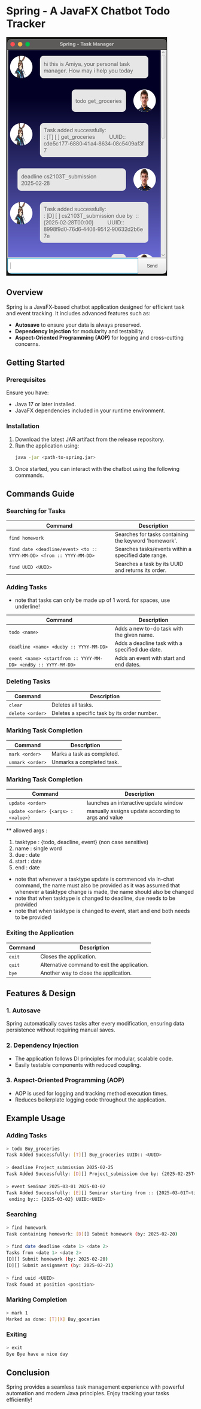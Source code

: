 # Spring - A JavaFX Chatbot Todo Tracker
<img src="Ui.png" alt="UI">

## Overview
Spring is a JavaFX-based chatbot application designed for efficient task and event tracking. It includes advanced features such as:

- **Autosave** to ensure your data is always preserved.
- **Dependency Injection** for modularity and testability.
- **Aspect-Oriented Programming (AOP)** for logging and cross-cutting concerns.

## Getting Started

### Prerequisites
Ensure you have:
- Java 17 or later installed.
- JavaFX dependencies included in your runtime environment.

### Installation
1. Download the latest JAR artifact from the release repository.
2. Run the application using:
   ```sh
   java -jar <path-to-spring.jar>
   ```
3. Once started, you can interact with the chatbot using the following commands.

## Commands Guide

### Searching for Tasks

| Command                                                              | Description                                           |
|----------------------------------------------------------------------|-------------------------------------------------------|
| `find homework`                                                      | Searches for tasks containing the keyword 'homework'. |
| `find date <deadline/event> <to :: YYYY-MM-DD> <from :: YYYY-MM-DD>` | Searches tasks/events within a specified date range.  |
| `find UUID <UUID>`                                                   | Searches a task by its UUID and returns its order.    |

### Adding Tasks
- note that tasks can only be made up of 1 word. for spaces, use underline!

| Command                                                        | Description                                     |
|----------------------------------------------------------------|-------------------------------------------------|
| `todo <name>`                                                  | Adds a new to-do task with the given name.      |
| `deadline <name> <dueby :: YYYY-MM-DD>`                        | Adds a deadline task with a specified due date. |
| `event <name> <startfrom :: YYYY-MM-DD> <endBy :: YYYY-MM-DD>` | Adds an event with start and end dates.         |

### Deleting Tasks

| Command          | Description                                  |
|------------------|----------------------------------------------|
| `clear`          | Deletes all tasks.                           |
| `delete <order>` | Deletes a specific task by its order number. |

### Marking Task Completion

| Command          | Description                |
|------------------|----------------------------|
| `mark <order>`   | Marks a task as completed. |
| `unmark <order>` | Unmarks a completed task.  |

### Marking Task Completion

| Command                             | Description                                         |
|-------------------------------------|-----------------------------------------------------|
| `update <order>`                    | launches an interactive update window               |
| `update <order> {<args> : <value>}` | manually assigns update according to args and value | 

** allowed args : 
1. tasktype : {todo, deadline, event} (non case sensitive)
2. name : single word
3. due : date
4. start : date
5. end : date

- note that whenever a tasktype update is commenced via in-chat command, the name must also be provided
  as it was assumed that whenever a tasktype change is made, the name should also be changed
- note that when tasktype is changed to deadline, due needs to be provided
- note that when tasktype is changed to event, start and end both needs to be provided



### Exiting the Application

| Command | Description                                  |
|---------|----------------------------------------------|
| `exit`  | Closes the application.                      |
| `quit`  | Alternative command to exit the application. |
| `bye`   | Another way to close the application.        |

## Features & Design
### 1. **Autosave**
Spring automatically saves tasks after every modification, ensuring data persistence without requiring manual saves.

### 2. **Dependency Injection**
- The application follows DI principles for modular, scalable code.
- Easily testable components with reduced coupling.

### 3. **Aspect-Oriented Programming (AOP)**
- AOP is used for logging and tracking method execution times.
- Reduces boilerplate logging code throughout the application.

## Example Usage
### Adding Tasks
```sh
> todo Buy_groceries
Task Added Successfully: [T][] Buy_groceries UUID:: <UUID>

> deadline Project_submission 2025-02-25
Task Added Successfully: [D][] Project_submission due by: {2025-02-25T<time>} UUID:: <UUID>

> event Seminar 2025-03-01 2025-03-02
Task Added Successfully: [E][] Seminar starting from :: {2025-03-01T<time>}
 ending by:: {2025-03-02} UUID:<UUID>
```

### Searching
```sh
> find homework
Task containing homework: [D][] Submit homework (by: 2025-02-20)

> find date deadline <date 1> <date 2>
Tasks from <date 1> <date 2>
[D][] Submit homework (by: 2025-02-20)
[D][] Submit assignment (by: 2025-02-21)

> find uuid <UUID>
Task found at position <position>
```

### Marking Completion
```sh
> mark 1
Marked as done: [T][X] Buy_goceries
```

### Exiting
```sh
> exit
Bye Bye have a nice day
```

## Conclusion
Spring provides a seamless task management experience with powerful automation and modern Java principles. Enjoy tracking your tasks efficiently!

